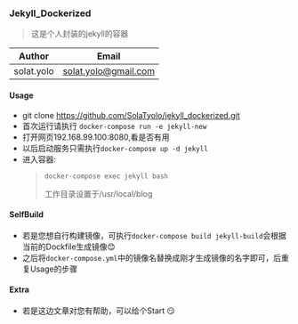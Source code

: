 ### Jekyll_Dockerized

> 这是个人封装的jekyll的容器

|Author|Email|
|---|---
|solat.yolo|solat.yolo@gmail.com|



#### Usage

- git clone https://github.com/SolaTyolo/jekyll_dockerized.git
- 首次运行请执行 `docker-compose run -e jekyll-new`
- 打开网页192.168.99.100:8080,看是否有用
- 以后启动服务只需执行`docker-compose up -d jekyll`
- 进入容器:
    > `docker-compose exec jekyll bash`
    > 
    >  工作目录设置于/usr/local/blog


#### SelfBuild

- 若是您想自行构建镜像，可执行`docker-compose build jekyll-build`会根据当前的Dockfile生成镜像:blush:
- 之后将`docker-compose.yml`中的镜像名替换成刚才生成镜像的名字即可，后重复Usage的步骤

#### Extra

- 若是这边文章对您有帮助，可以给个Start :smirk: